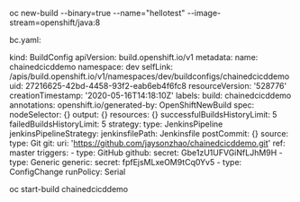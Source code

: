 oc new-build --binary=true --name="hellotest" --image-stream=openshift/java:8



bc.yaml:

kind: BuildConfig
apiVersion: build.openshift.io/v1
metadata:
  name: chainedcicddemo
  namespace: dev
  selfLink: /apis/build.openshift.io/v1/namespaces/dev/buildconfigs/chainedcicddemo
  uid: 27216625-42bd-4458-93f2-eab6eb4f6fc8
  resourceVersion: '528776'
  creationTimestamp: '2020-05-16T14:18:10Z'
  labels:
    build: chainedcicddemo
  annotations:
    openshift.io/generated-by: OpenShiftNewBuild
spec:
  nodeSelector: {}
  output: {}
  resources: {}
  successfulBuildsHistoryLimit: 5
  failedBuildsHistoryLimit: 5
  strategy:
    type: JenkinsPipeline
    jenkinsPipelineStrategy:
      jenkinsfilePath: Jenkinsfile
  postCommit: {}
  source:
    type: Git
    git:
      uri: 'https://github.com/jaysonzhao/chainedcicddemo.git'
      ref: master
  triggers:
    - type: GitHub
      github:
        secret: Gbe1zU1UFVGiNfLJhM9H
    - type: Generic
      generic:
        secret: fpfEjsMLxeOM9tCq0Yv5
    - type: ConfigChange
  runPolicy: Serial


oc start-build chainedcicddemo